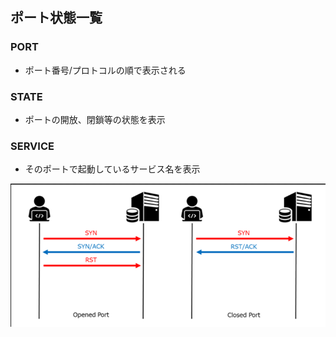 ## ポート状態一覧
### PORT
- ポート番号/プロトコルの順で表示される
### STATE
- ポートの開放、閉鎖等の状態を表示
### SERVICE
- そのポートで起動しているサービス名を表示

![dd](2024-06-09-08-12-59.png)